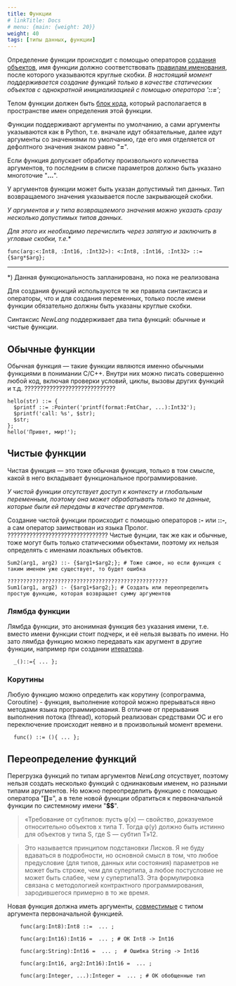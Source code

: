 ```yaml
---
title: Функции
# linkTitle: Docs
# menu: {main: {weight: 20}}
weight: 40
tags: [типы данных, функции]
---
```


Определение функции происходит с помощью операторов [создания объектов](/ru/docs/ops/create/),
имя функции должно соответствовать [правилам именования](/ru/docs/syntax/naming/),
после которого указываются круглые скобки. *В настоящий момент поддерживается создание функций только в качестве статических объектов 
с однократной инициализацией с помощью оператора '**::=**'*;

Телом функции должен быть [блок кода](/ru/docs/ops/block/), который располагается в пространстве имен определения этой функции.

Функции поддерживают аргументы по умолчанию, а сами аргументы указываются как в Python, 
т.е. вначале идут обязательные, далее идут аргументы со значениями по умолчанию, 
где его имя отделяется от дефолтного значения знаком равно "**=**". 

Если функция допускает обработку произвольного количества аргументов, 
то последним в списке параметров должно быть указано многоточие "**...**".

У аргументов функции может быть указан допустимый тип данных. 
Тип возвращаемого значения указывается после закрывающей скобки.


*У аргументов и у типа возвращаемого значения можно указать сразу несколько допустимых типов данных.* 

*Для этого их необходимо перечислить через запятую и заключить в угловые скобки, т.е.**
```
func(arg:<:Int8, :Int16, :Int32>): <:Int8, :Int16, :Int32> ::= {$arg*$arg};
```
---
*) Данная функциональность запланирована, но пока не реализована

Для создания функций используются те же правила синтаксиса и операторы, что и для создания переменных, только после имени функции обязательно должны быть указаны круглые скобки.

Синтаксис *NewLang* поддерживает два типа функций: обычные и чистые функции.

## Обычные функции

Обычная функция — такие функции являются именно обычными функциями в понимании С/С++. 
Внутри них можно писать совершенно любой код, включая проверки условий, циклы, вызовы других функций и т.д.
?????????????????????????????

```
hello(str) ::= { 
  $printf ::= :Pointer('printf(format:FmtChar, ...):Int32');
  $printf('call: %s', $str);
  $str;
};
hello('Привет, мир!');
```

## Чистые функции

Чистая функция — это тоже обычная функция, только в том смысле, какой в него вкладывает функциональное программирование. 

*У чистой функции отсутствует доступ к контексту и глобальным переменным, поэтому она может обрабатывать только те данные, 
которые были ей переданы в качестве аргументов*.

Создание чистой функции происходит с помощью операторов **:-** или **::-**, а сам оператор заимствован из языка Пролог.
????????????????????????????????
Чистые фунции, так же как и обычные, тоже могут быть только статическими объектами, поэтому их нельзя определять с именами лоакльных объектов.

```
Sum2(arg1, arg2) ::- {$arg1+$arg2;}; # Тоже самое, но если функция с таким именем уже существует, то будет ошибка

???????????????????????????????????????????????????
Sum1(arg1, arg2) :- {$arg1+$arg2;}; # Создать или переопределить простую функцию, которая возвращает сумму аргументов

```

### Лямбда функции

Лямбда функции, это анонимная функция без указания имени, т.е. вместо имени функции стоит подчерк, и её нельзя вызвать по имени.
Но зато лямбда функцию можно передавать как аругмент в другие функции, например при создании [итератора](/ru/docs/types/iter/).
```
  _()::={ ... };

```

### Корутины 

Любую функцию можно определить как корутину (сопрограмма, Coroutine) - функция, выполнение которой можно прерываться явно методами языка программирования. 
В отличие от прерывания выполнения потока (thread), который реализован средствами ОС и его переключение происходит неявно и в произвольный момент времени.
```
  func() ::= (){ ... };

```

## Переопределение функций

Перегрузка функций по типам аргументов *NewLang* отсуствует, поэтому нельзя создать несколько функций с однинаковым именем, но разными типами аругментов. 
Но можно переопределить функцию с помощью оператора "**[]=**", а в теле новой функции обратиться к первоначальной функции по системному имени "**$$**".


> «Требование от субтипов: пусть φ(x) — свойство, доказуемое относительно объектов x типа T. Тогда φ(y) должно быть истинно для объектов y типа S, где S — субтип T»12.

> Это называется принципом подстановки Лисков. 
> Я не буду вдаваться в подробности, но основной смысл в том, что любое предусловие (для типов, данных или состояния) 
> параметров не может быть строже, чем для супертипа, а любое постусловие не может быть слабее, чем у супертипа13. 
> Эта формулировка связана с методологией контрактного программирования, зародившегося примерно в то же время.


Новая функция должна иметь аргументы, [совместимые](/ru/docs/types/generics/) с типом аргумента первоначальной функцией.

```
    func(arg:Int8):Int8 ::=  ... ;

    func(arg:Int16):Int16 =  ... ; # ОК Int8 -> Int16

    func(arg:String):Int16 =  ... ;  # Ошибка String -> Int16

    func(arg:Int16, arg2:Int16):Int16 =  ... ;

    func(arg:Integer, ...):Integer =  ... ; # ОК обобщенные тип
```



